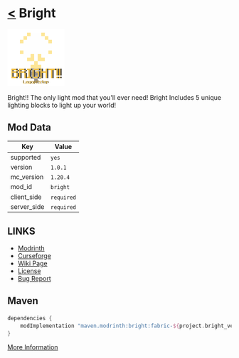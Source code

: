 # [<](../README.md) Bright

![alt](icon.png)

Bright!! The only light mod that you'll ever need! Bright Includes 5 unique lighting blocks to light up your world!

## Mod Data

| Key         | Value      |
|-------------|------------|
| supported   | `yes`      |
| version     | `1.0.1`    |
| mc_version  | `1.20.4`   |
| mod_id      | `bright`   |
| client_side | `required` |
| server_side | `required` |

## LINKS
- [Modrinth](https://modrinth.com/mod/bright)
- [Curseforge](https://curseforge.com/minecraft/mc-mods/bright)
- [Wiki Page](https://github.com/legopitstop/Fabric/wiki/Bright)
- [License](https://legopitstop.weebly.com/license.html)
- [Bug Report](https://github.com/legopitstop/Fabric/issues)

## Maven
```gradle
dependencies {
    modImplementation "maven.modrinth:bright:fabric-${project.bright_version}"
}
```
[More Information](https://docs.modrinth.com/docs/tutorials/maven/)
